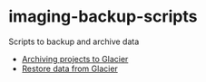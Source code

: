 # imaging-backup-scripts
Scripts to backup and archive data 

- [Archiving projects to Glacier](https://github.com/broadinstitute/imaging-backup-scripts/blob/master/aws_backup.md)
- [Restore data from Glacier](https://github.com/broadinstitute/imaging-backup-scripts/blob/master/glacier_restore.md)
